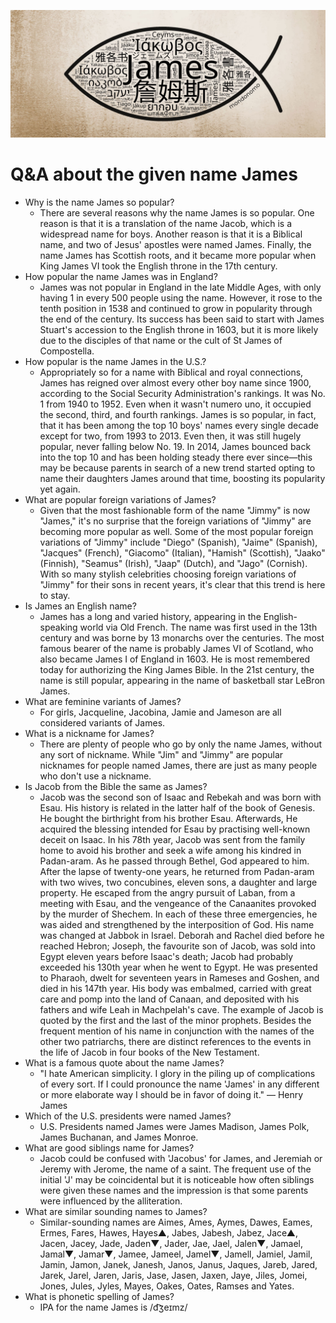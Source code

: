 ![image](/James.jpg)

# Q&A about the given name James
- Why is the name James so popular?
  - There are several reasons why the name James is so popular. One reason is that it is a translation of the name Jacob, which is a widespread name for boys. Another reason is that it is a Biblical name, and two of Jesus' apostles were named James. Finally, the name James has Scottish roots, and it became more popular when King James VI took the English throne in the 17th century.
- How popular the name James was in England?
  - James was not popular in England in the late Middle Ages, with only having 1 in every 500 people using the name. However, it rose to the tenth position in 1538 and continued to grow in popularity through the end of the century. Its success has been said to start with James Stuart's accession to the English throne in 1603, but it is more likely due to the disciples of that name or the cult of St James of Compostella.
- How popular is the name James in the U.S.?
  - Appropriately so for a name with Biblical and royal connections, James has reigned over almost every other boy name since 1900, according to the Social Security Administration's rankings. It was No. 1 from 1940 to 1952. Even when it wasn't numero uno, it occupied the second, third, and fourth rankings. James is so popular, in fact, that it has been among the top 10 boys' names every single decade except for two, from 1993 to 2013. Even then, it was still hugely popular, never falling below No. 19. In 2014, James bounced back into the top 10 and has been holding steady there ever since—this may be because parents in search of a new trend started opting to name their daughters James around that time, boosting its popularity yet again.
- What are popular foreign variations of James?
  - Given that the most fashionable form of the name "Jimmy" is now "James," it's no surprise that the foreign variations of "Jimmy" are becoming more popular as well. Some of the most popular foreign variations of "Jimmy" include "Diego" (Spanish), "Jaime" (Spanish), "Jacques" (French), "Giacomo" (Italian), "Hamish" (Scottish), "Jaako" (Finnish), "Seamus" (Irish), "Jaap" (Dutch), and "Jago" (Cornish). With so many stylish celebrities choosing foreign variations of "Jimmy" for their sons in recent years, it's clear that this trend is here to stay.
- Is James an English name?
  - James has a long and varied history, appearing in the English-speaking world via Old French. The name was first used in the 13th century and was borne by 13 monarchs over the centuries. The most famous bearer of the name is probably James VI of Scotland, who also became James I of England in 1603. He is most remembered today for authorizing the King James Bible. In the 21st century, the name is still popular, appearing in the name of basketball star LeBron James.
- What are feminine variants of James?
  - For girls, Jacqueline, Jacobina, Jamie and Jameson are all considered variants of James.
- What is a nickname for James?
  - There are plenty of people who go by only the name James, without any sort of nickname. While "Jim" and "Jimmy" are popular nicknames for people named James, there are just as many people who don't use a nickname.
- Is Jacob from the Bible the same as James?
  - Jacob was the second son of Isaac and Rebekah and was born with Esau. His history is related in the latter half of the book of Genesis. He bought the birthright from his brother Esau. Afterwards, He acquired the blessing intended for Esau by practising well-known deceit on Isaac. In his 78th year, Jacob was sent from the family home to avoid his brother and seek a wife among his kindred in Padan-aram. As he passed through Bethel, God appeared to him. After the lapse of twenty-one years, he returned from Padan-aram with two wives, two concubines, eleven sons, a daughter and large property. He escaped from the angry pursuit of Laban, from a meeting with Esau, and the vengeance of the Canaanites provoked by the murder of Shechem. In each of these three emergencies, he was aided and strengthened by the interposition of God. His name was changed at Jabbok in Israel. Deborah and Rachel died before he reached Hebron; Joseph, the favourite son of Jacob, was sold into Egypt eleven years before Isaac's death; Jacob had probably exceeded his 130th year when he went to Egypt. He was presented to Pharaoh, dwelt for seventeen years in Rameses and Goshen, and died in his 147th year. His body was embalmed, carried with great care and pomp into the land of Canaan, and deposited with his fathers and wife Leah in Machpelah's cave. The example of Jacob is quoted by the first and the last of the minor prophets. Besides the frequent mention of his name in conjunction with the names of the other two patriarchs, there are distinct references to the events in the life of Jacob in four books of the New Testament.
- What is a famous quote about the name James?
  - "I hate American simplicity. I glory in the piling up of complications of every sort. If I could pronounce the name 'James' in any different or more elaborate way I should be in favor of doing it." — Henry James
- Which of the U.S. presidents were named James?
  - U.S. Presidents named James were James Madison, James Polk, James Buchanan, and James Monroe.
- What are good siblings name for James?
  - Jacob could be confused with 'Jacobus' for James, and Jeremiah or Jeremy with Jerome, the name of a saint. The frequent use of the initial 'J' may be coincidental but it is  noticeable how often siblings were given these names and the impression is  that some parents were influenced by the alliteration.
- What are similar sounding names to James?
  - Similar-sounding names are Aimes, Ames, Aymes, Dawes, Eames, Ermes, Fares, Hawes, Hayes▲, Jabes, Jabesh, Jabez, Jace▲, Jacen, Jacey, Jade, Jaden▼, Jader, Jae, Jael, Jalen▼, Jamael, Jamal▼, Jamar▼, Jamee, Jameel, Jamel▼, Jamell, Jamiel, Jamil, Jamin, Jamon, Janek, Janesh, Janos, Janus, Jaques, Jareb, Jared, Jarek, Jarel, Jaren, Jaris, Jase, Jasen, Jaxen, Jaye, Jiles, Jomei, Jones, Jules, Jyles, Mayes, Oakes, Oates, Ramses and Yates.
- What is phonetic spelling of James?
  - IPA for the name James is /d͡ʒeɪmz/
